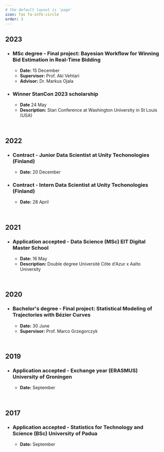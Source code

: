 ```yaml
---
# the default layout is 'page'
icon: fas fa-info-circle
order: 3
---
```

## 2023

- ### **MSc degree - Final project: Bayesian Workflow for Winning Bid Estimation in Real-Time Bidding**
  - **Date:** 15 December
  - **Supervisor:** Prof. Aki Vehtari 
  - **Advisor:** Dr. Markus Ojala

- ### **Winner StanCon 2023 scholarship**
  - **Date** 24 May
  - **Description:** Stan Conference at Washington University in St Louis (USA)

  &nbsp;

## 2022

- ### **Contract - Junior Data Scientist at Unity Techonologies (Finland)**
  - **Date:** 20 December 

- ### **Contract - Intern Data Scientist at Unity Techonologies (Finland)**
  - **Date:** 28 April 

  &nbsp;

## 2021

- ### **Application accepted - Data Science (MSc) EIT Digital Master School**
  - **Date:** 16 May 
  - **Description:** Double degree Université Côte d'Azur x Aalto University

  &nbsp;

## 2020

- ### **Bachelor's degree - Final project: Statistical Modeling of Trajectories with Bézier Curves**
  - **Date:** 30 June 
  - **Supervisor:** Prof. Marco Grzegorczyk

  &nbsp;

## 2019

- ### **Application accepted - Exchange year (ERASMUS) University of Groningen**
  - **Date:** September 

  &nbsp;

## 2017

- ### **Application accepted - Statistics for Technology and Science (BSc) University of Padua**
  - **Date:** September 

  &nbsp;


